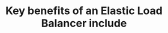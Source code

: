 ---
layout: answer
title: "Key benefits of an Elastic Load Balancer include"
blurb: "<p>An Elastic Load Balancer cannot spin up new EC2 instances based on traffic patterns.</p>
<p>However, an Elastic Load Balancer can be public or privately"
quid: 85
---